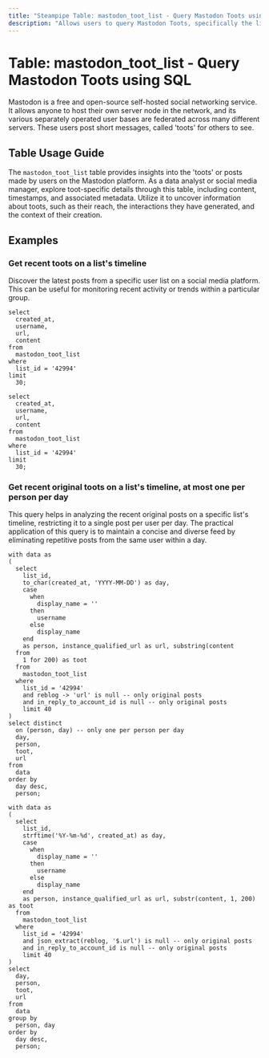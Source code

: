 ```yaml
---
title: "Steampipe Table: mastodon_toot_list - Query Mastodon Toots using SQL"
description: "Allows users to query Mastodon Toots, specifically the list of 'toots' or posts made by users on the Mastodon platform."
---
```


# Table: mastodon_toot_list - Query Mastodon Toots using SQL

Mastodon is a free and open-source self-hosted social networking service. It allows anyone to host their own server node in the network, and its various separately operated user bases are federated across many different servers. These users post short messages, called 'toots' for others to see.

## Table Usage Guide

The `mastodon_toot_list` table provides insights into the 'toots' or posts made by users on the Mastodon platform. As a data analyst or social media manager, explore toot-specific details through this table, including content, timestamps, and associated metadata. Utilize it to uncover information about toots, such as their reach, the interactions they have generated, and the context of their creation.

## Examples

### Get recent toots on a list's timeline
Discover the latest posts from a specific user list on a social media platform. This can be useful for monitoring recent activity or trends within a particular group.

```sql+postgres
select
  created_at,
  username,
  url,
  content
from
  mastodon_toot_list
where
  list_id = '42994'
limit
  30;
```

```sql+sqlite
select
  created_at,
  username,
  url,
  content
from
  mastodon_toot_list
where
  list_id = '42994'
limit
  30;
```

### Get recent original toots on a list's timeline, at most one per person per day
This query helps in analyzing the recent original posts on a specific list's timeline, restricting it to a single post per user per day. The practical application of this query is to maintain a concise and diverse feed by eliminating repetitive posts from the same user within a day.

```sql+postgres
with data as 
(
  select
    list_id,
    to_char(created_at, 'YYYY-MM-DD') as day,
    case
      when
        display_name = '' 
      then
        username 
      else
        display_name 
    end
    as person, instance_qualified_url as url, substring(content 
  from
    1 for 200) as toot 
  from
    mastodon_toot_list 
  where
    list_id = '42994' 
    and reblog -> 'url' is null -- only original posts
    and in_reply_to_account_id is null -- only original posts
    limit 40 
)
select distinct
  on (person, day) -- only one per person per day
  day,
  person,
  toot,
  url 
from
  data 
order by
  day desc,
  person;
```

```sql+sqlite
with data as 
(
  select
    list_id,
    strftime('%Y-%m-%d', created_at) as day,
    case
      when
        display_name = '' 
      then
        username 
      else
        display_name 
    end
    as person, instance_qualified_url as url, substr(content, 1, 200) as toot 
  from
    mastodon_toot_list 
  where
    list_id = '42994' 
    and json_extract(reblog, '$.url') is null -- only original posts
    and in_reply_to_account_id is null -- only original posts
    limit 40 
)
select 
  day,
  person,
  toot,
  url 
from
  data 
group by
  person, day
order by
  day desc,
  person;
```